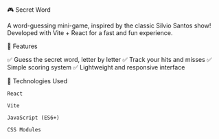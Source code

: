 🎮 Secret Word

A word-guessing mini-game, inspired by the classic Silvio Santos show! Developed with Vite + React for a fast and fun experience.

🧩 Features

✅ Guess the secret word, letter by letter
✅ Track your hits and misses
✅ Simple scoring system
✅ Lightweight and responsive interface

🚀 Technologies Used

    React

    Vite

    JavaScript (ES6+)

    CSS Modules


